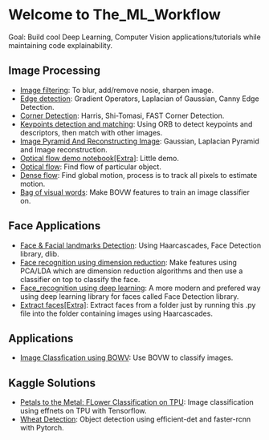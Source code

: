 # Welcome to The_ML_Workflow
Goal: Build cool Deep Learning, Computer Vision applications/tutorials while maintaining code explainability. 

## Image Processing
* [Image filtering](https://github.com/Anku5hk/The_ML_Workflow/blob/master/Image%20processing/Image_filtering.ipynb): To  blur, add/remove nosie, sharpen image.
* [Edge detection](https://github.com/Anku5hk/The_ML_Workflow/blob/master/Image%20processing/Edge_detection.ipynb): Gradient Operators, Laplacian of Gaussian, Canny Edge Detection.
* [Corner Detection](https://github.com/Anku5hk/The_ML_Workflow/blob/master/Image%20processing/Corner_Detection.ipynb): Harris, Shi-Tomasi, FAST Corner Detection.
* [Keypoints detection and matching](https://github.com/Anku5hk/The_ML_Workflow/blob/master/Image%20processing/Keypoints_detection_and_matching.ipynb): Using ORB to detect keypoints and descriptors, then match with other images.
* [Image Pyramid And Reconstructing Image](https://github.com/Anku5hk/The_ML_Workflow/blob/master/Image%20processing/Image_Pyramid_And_Reconstructing_Image.ipynb): Gaussian, Laplacian Pyramid and Image reconstruction.
* [Optical flow demo notebook[Extra]](https://github.com/Anku5hk/The_ML_Workflow/blob/master/Image%20processing/Optical_flow_demo.ipynb): Little demo.
* [Optical flow](https://github.com/Anku5hk/The_ML_Workflow/blob/master/Image%20processing/optical_flow.py): Find flow of particular object. 
* [Dense flow](https://github.com/Anku5hk/The_ML_Workflow/blob/master/Image%20processing/Dense_flow.py): Find global motion, process is to track all pixels to estimate motion.
* [Bag of visual words](https://github.com/Anku5hk/The_ML_Workflow/blob/master/Image%20processing/Bag_of_visual_words.ipynb): Make BOVW features to train an image classifier on.

## Face Applications
* [Face & Facial landmarks Detection](https://github.com/Anku5hk/The_ML_Workflow/blob/master/Face%20Recognition/Face_Detection_methods.ipynb): Using Haarcascades, Face Detection library, dlib.
* [Face recognition using dimension reduction](https://github.com/Anku5hk/The_ML_Workflow/blob/master/Face%20Recognition/Face_recognition_pca.ipynb): Make features using PCA/LDA which are dimension reduction algorithms and then use a classifier on top to classify the face.
* [Face_recognition using deep learning](https://github.com/Anku5hk/The_ML_Workflow/blob/master/Face%20Recognition/Face_recognition_deep_learning.ipynb): A more modern and prefered way using deep learning library for faces called Face Detection library.
* [Extract faces[Extra]](https://github.com/Anku5hk/The_ML_Workflow/blob/master/Image%20processing/extract_faces.py): Extract faces from a folder just by running this .py file into the folder containing images using Haarcascades.

## Applications
* [Image Classfication using BOWV](https://github.com/Anku5hk/The_ML_Workflow/blob/master/Image%20processing/Image_Classfication_using_BOWV.ipynb): Use BOVW to classify images.

## Kaggle Solutions
* [Petals to the Metal: FLower Classification on TPU](https://github.com/Anku5hk/The_ML_Workflow/tree/master/Kaggle%20competitions%20solutions/Petals%20to%20the%20Metal_%20Flower%20Classification%20on%20TPU): Image classification using effnets on TPU with Tensorflow.
* [Wheat Detection](https://github.com/Anku5hk/The_ML_Workflow/tree/master/Kaggle%20competitions%20solutions/Wheat%20Detection): Object detection using efficient-det and faster-rcnn with Pytorch.

##
